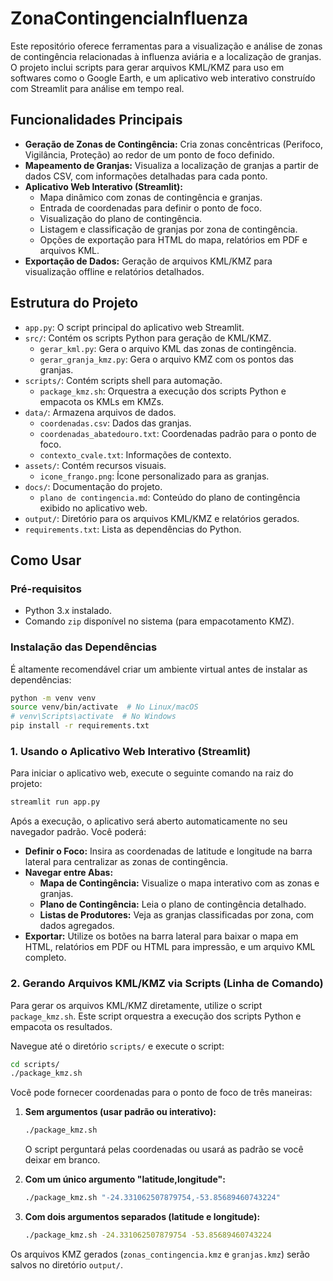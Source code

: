 # ZonaContingenciaInfluenza

Este repositório oferece ferramentas para a visualização e análise de zonas de contingência relacionadas à influenza aviária e a localização de granjas. O projeto inclui scripts para gerar arquivos KML/KMZ para uso em softwares como o Google Earth, e um aplicativo web interativo construído com Streamlit para análise em tempo real.

## Funcionalidades Principais

*   **Geração de Zonas de Contingência:** Cria zonas concêntricas (Perifoco, Vigilância, Proteção) ao redor de um ponto de foco definido.
*   **Mapeamento de Granjas:** Visualiza a localização de granjas a partir de dados CSV, com informações detalhadas para cada ponto.
*   **Aplicativo Web Interativo (Streamlit):**
    *   Mapa dinâmico com zonas de contingência e granjas.
    *   Entrada de coordenadas para definir o ponto de foco.
    *   Visualização do plano de contingência.
    *   Listagem e classificação de granjas por zona de contingência.
    *   Opções de exportação para HTML do mapa, relatórios em PDF e arquivos KML.
*   **Exportação de Dados:** Geração de arquivos KML/KMZ para visualização offline e relatórios detalhados.

## Estrutura do Projeto

*   `app.py`: O script principal do aplicativo web Streamlit.
*   `src/`: Contém os scripts Python para geração de KML/KMZ.
    *   `gerar_kml.py`: Gera o arquivo KML das zonas de contingência.
    *   `gerar_granja_kmz.py`: Gera o arquivo KMZ com os pontos das granjas.
*   `scripts/`: Contém scripts shell para automação.
    *   `package_kmz.sh`: Orquestra a execução dos scripts Python e empacota os KMLs em KMZs.
*   `data/`: Armazena arquivos de dados.
    *   `coordenadas.csv`: Dados das granjas.
    *   `coordenadas_abatedouro.txt`: Coordenadas padrão para o ponto de foco.
    *   `contexto_cvale.txt`: Informações de contexto.
*   `assets/`: Contém recursos visuais.
    *   `icone_frango.png`: Ícone personalizado para as granjas.
*   `docs/`: Documentação do projeto.
    *   `plano de contingencia.md`: Conteúdo do plano de contingência exibido no aplicativo web.
*   `output/`: Diretório para os arquivos KML/KMZ e relatórios gerados.
*   `requirements.txt`: Lista as dependências do Python.

## Como Usar

### Pré-requisitos

*   Python 3.x instalado.
*   Comando `zip` disponível no sistema (para empacotamento KMZ).

### Instalação das Dependências

É altamente recomendável criar um ambiente virtual antes de instalar as dependências:

```bash
python -m venv venv
source venv/bin/activate  # No Linux/macOS
# venv\Scripts\activate  # No Windows
pip install -r requirements.txt
```

### 1. Usando o Aplicativo Web Interativo (Streamlit)

Para iniciar o aplicativo web, execute o seguinte comando na raiz do projeto:

```bash
streamlit run app.py
```

Após a execução, o aplicativo será aberto automaticamente no seu navegador padrão. Você poderá:

*   **Definir o Foco:** Insira as coordenadas de latitude e longitude na barra lateral para centralizar as zonas de contingência.
*   **Navegar entre Abas:**
    *   **Mapa de Contingência:** Visualize o mapa interativo com as zonas e granjas.
    *   **Plano de Contingência:** Leia o plano de contingência detalhado.
    *   **Listas de Produtores:** Veja as granjas classificadas por zona, com dados agregados.
*   **Exportar:** Utilize os botões na barra lateral para baixar o mapa em HTML, relatórios em PDF ou HTML para impressão, e um arquivo KML completo.

### 2. Gerando Arquivos KML/KMZ via Scripts (Linha de Comando)

Para gerar os arquivos KML/KMZ diretamente, utilize o script `package_kmz.sh`. Este script orquestra a execução dos scripts Python e empacota os resultados.

Navegue até o diretório `scripts/` e execute o script:

```bash
cd scripts/
./package_kmz.sh
```

Você pode fornecer coordenadas para o ponto de foco de três maneiras:

1.  **Sem argumentos (usar padrão ou interativo):**
    ```bash
    ./package_kmz.sh
    ```
    O script perguntará pelas coordenadas ou usará as padrão se você deixar em branco.

2.  **Com um único argumento "latitude,longitude":**
    ```bash
    ./package_kmz.sh "-24.331062507879754,-53.85689460743224"
    ```

3.  **Com dois argumentos separados (latitude e longitude):**
    ```bash
    ./package_kmz.sh -24.331062507879754 -53.85689460743224
    ```

Os arquivos KMZ gerados (`zonas_contingencia.kmz` e `granjas.kmz`) serão salvos no diretório `output/`.